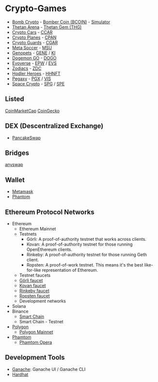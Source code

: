 # Crypto-Games

- [Bomb Crypto](https://bombcrypto.io/) - [Bomber Coin (BCOIN)](https://bscscan.com/address/0x00e1656e45f18ec6747F5a8496Fd39B50b38396D) - [Simulator](https://bombcryptosimulator.com/)
- [Thetan Arena](https://thetanarena.com/) - [Thetan Gem (THG)](https://bscscan.com/address/0x9fd87aefe02441b123c3c32466cd9db4c578618f)
- [Crypto Cars](https://cryptocars.me/) - [CCAR](https://bscscan.com/token/0x50332bdca94673f33401776365b66cc4e81ac81d)
- [Crypto Planes](https://cryptoplanes.me/) - [CPAN](https://bscscan.com/token/0x04260673729c5f2b9894a467736f3d85f8d34fc8)
- [Crypto Guards](https://cryptoguards.me/) - [CGAR](https://bscscan.com/token/0x432C7cf1dE2b97a013f1130f199ed9d1363215BA)
- [Meta Soccer](https://metasoccer.com/) - [MSU](https://polygonscan.com/token/0xe8377a076adabb3f9838afb77bee96eac101ffb1)
- [Genopets](https://www.genopets.me/) - [GENE]() / [KI]()
- [Dogemon GO](https://dogemongo.com/) - [DOGO](https://bscscan.com/address/0x9E6B3E35c8f563B45d864f9Ff697A144ad28A371)
- [Evoverse](https://evoverse.app/pt/info/) - [EPW]() / [EVS]()
- [Zodiacs](https://www.zodiacs.me) - [ZDC](https://bscscan.com/token/0x5649e392a1bac3e21672203589adf8f6c99f8db3)
- [Hodler Heroes](https://hodlerheroes.org/pt/) - [HHNFT](https://coinmarketcap.com/currencies/hodler-heroes-nft/)
- [Pegaxy](https://pegaxy.io/) - [PGX]() / [VIS]()
- [Space Crypto](https://www.spacecrypto.io/) - [SPG](https://bscscan.com/token/0x0ecaf010fc192e2d5cbeb4dfb1fee20fbd733aa1) / [SPE]()

## Listed
[CoinMarketCap](https://coinmarketcap.com/)
[CoinGecko](https://www.coingecko.com/pt)

## DEX (Descentralized Exchange)
- [PancakeSwap](https://pancakeswap.finance/swap)

## Bridges
[anyswap](https://bsc.anyswap.exchange/bridge#/router)

## Wallet
- [Metamask](https://metamask.io/)
- [Phantom](https://phantom.app/)

## Ethereum Protocol Networks

- Ethereum
  - Ethereum Mainnet 
  - Testnets
    - Görli: A proof-of-authority testnet that works across clients.
    - Kovan: A proof-of-authority testnet for those running OpenEthereum clients.
    - Rinkeby: A proof-of-authority testnet for those running Geth client.
    - Ropsten: A proof-of-work testnet. This means it's the best like-for-like representation of Ethereum. 
   - Testnet faucets
    - [Görli faucet](https://faucet.goerli.mudit.blog/)
    - [Kovan faucet](https://faucet.kovan.network/)
    - [Rinkeby faucet](https://faucet.rinkeby.io/)
    - [Ropsten faucet](https://faucet.ropsten.be/)
   - Development networks
- Solana
- Binance
  - [Smart Chain](https://academy.binance.com/pt/articles/connecting-metamask-to-binance-smart-chain)
  - Smart Chain - Testnet
- [Polygon](https://polygon.technology/)
  - [Polygon Mainnet](https://docs.polygon.technology/docs/develop/metamask/config-polygon-on-metamask/)
- [Phamtom](https://docs.fantom.foundation/)
  - [Phamtom Opera](https://docs.fantom.foundation/tutorials/set-up-metamask)

## Development Tools

- [Ganache](https://trufflesuite.com/ganache/): Ganache UI / Ganache CLI
- [Hardhat](https://hardhat.org/)
